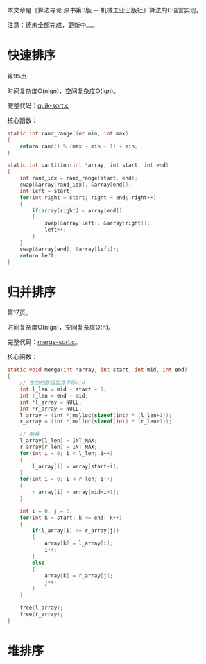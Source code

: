 本文章是《算法导论 原书第3版 -- 机械工业出版社》算法的C语言实现。

注意：还未全部完成，更新中。。。

# 快速排序

第95页

时间复杂度O(nlgn)，空间复杂度O(lgn)。

完整代码：[quik-sort.c](https://gitee.com/lioneie/blog/blob/master/algorithms-%E7%AE%97%E6%B3%95/intro2algo-%E7%AE%97%E6%B3%95%E5%AF%BC%E8%AE%BA/quick-sort.c)

核心函数：

```c
static int rand_range(int min, int max)
{
    return rand() % (max - min + 1) + min;
}

static int partition(int *array, int start, int end)
{
    int rand_idx = rand_range(start, end);
    swap(&array[rand_idx], &array[end]);
    int left = start;
    for(int right = start; right < end; right++)
    {   
        if(array[right] < array[end])
        {
            swap(&array[left], &array[right]);
            left++;
        }
    }   
    swap(&array[end], &array[left]);
    return left;
}
```

# 归并排序

第17页。

时间复杂度O(nlgn)，空间复杂度O(n)。

完整代码：[merge-sort.c](https://gitee.com/lioneie/blog/blob/master/algorithms-%E7%AE%97%E6%B3%95/intro2algo-%E7%AE%97%E6%B3%95%E5%AF%BC%E8%AE%BA/merge-sort.c)。

核心函数：

```c
static void merge(int *array, int start, int mid, int end)
{
    // 左边的数组包含下标mid
    int l_len = mid - start + 1;
    int r_len = end - mid;
    int *l_array = NULL;
    int *r_array = NULL;
    l_array = (int *)malloc(sizeof(int) * (l_len+1));
    r_array = (int *)malloc(sizeof(int) * (r_len+1));

    // 哨兵
    l_array[l_len] = INT_MAX;
    r_array[r_len] = INT_MAX;
    for(int i = 0; i < l_len; i++)
    {   
        l_array[i] = array[start+i];
    }   
    for(int i = 0; i < r_len; i++)
    {   
        r_array[i] = array[mid+i+1];
    }   

    int i = 0, j = 0;
    for(int k = start; k <= end; k++)
    {   
        if(l_array[i] <= r_array[j])
        {
            array[k] = l_array[i];
            i++;
        }
        else
        {
            array[k] = r_array[j];
            j++;
        }
    }   
    
    free(l_array);
    free(r_array);
}
```

# 堆排序


